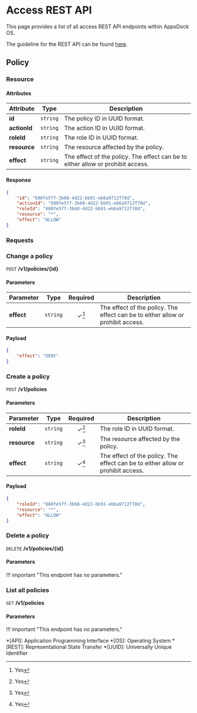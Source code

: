# Access REST API

This page provides a list of all access REST API endpoints within AppsDock OS.

The guideline for the REST API can be found [here](../../../gettingstarted/guidelines/rest-api).

## Policy

### Resource

#### Attributes

| Attribute | Type | Description
| --------- | ---- | -----------
| **id** | `string` | The policy ID in UUID format.
| **actionId** | `string` | The action ID in UUID format.
| **roleId** | `string` | The role ID in UUID format.
| **resource** | `string` | The resource affected by the policy.
| **effect** | `string` | The effect of the policy. The effect can be to either allow or prohibit access.

#### Response

~~~json
{
    "id": "680fe5ff-3b68-4d22-bb91-eb6a9712f78d",
    "actionId": "680fe5ff-3b68-4d22-bb91-eb6a9712f78d",
    "roleId": "680fe5ff-3b68-4d22-bb91-eb6a9712f78d",
    "resource": "*",
    "effect": "ALLOW"
}
~~~

### Requests

### Change a policy

`POST` **/v1/policies/{id}**

#### Parameters

| Parameter | Type | Required | Description
| --------- | ---- | :------: | -----------
| **effect** | `string` | ✓[^1] | The effect of the policy. The effect can be to either allow or prohibit access.

#### Payload

~~~json
{
    "effect": "DENY"
}
~~~

### Create a policy

`POST` **/v1/policies**

#### Parameters

| Parameter | Type | Required | Description
| --------- | ---- | :------: | -----------
| **roleId** | `string` | ✓[^1] | The role ID in UUID format.
| **resource** | `string` | ✓[^1] | The resource affected by the policy.
| **effect** | `string` | ✓[^1] | The effect of the policy. The effect can be to either allow or prohibit access.

#### Payload

~~~json
{
    "roleId": "680fe5ff-3b68-4d22-bb91-eb6a9712f78d",
    "resource": "*",
    "effect": "ALLOW"
}
~~~

### Delete a policy

`DELETE` **/v1/policies/{id}**

#### Parameters

!!! important "This endpoint has no parameters."

### List all policies

`GET` **/v1/policies**

#### Parameters

!!! important "This endpoint has no parameters."


*[API]: Application Programming Interface
*[OS]: Operating System
*[REST]: Representational State Transfer
*[UUID]: Universally Unique Identifier

[^1]: Yes
[^2]: No
